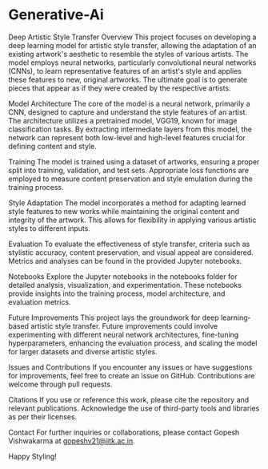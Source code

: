 # Generative-Ai

Deep Artistic Style Transfer
Overview
This project focuses on developing a deep learning model for artistic style transfer, allowing the adaptation of an existing artwork's aesthetic to resemble the styles of various artists. The model employs neural networks, particularly convolutional neural networks (CNNs), to learn representative features of an artist's style and applies these features to new, original artworks. The ultimate goal is to generate pieces that appear as if they were created by the respective artists.

Model Architecture
The core of the model is a neural network, primarily a CNN, designed to capture and understand the style features of an artist. The architecture utilizes a pretrained model, VGG19, known for image classification tasks. By extracting intermediate layers from this model, the network can represent both low-level and high-level features crucial for defining content and style.

Training
The model is trained using a dataset of artworks, ensuring a proper split into training, validation, and test sets. Appropriate loss functions are employed to measure content preservation and style emulation during the training process.

Style Adaptation
The model incorporates a method for adapting learned style features to new works while maintaining the original content and integrity of the artwork. This allows for flexibility in applying various artistic styles to different inputs.

Evaluation
To evaluate the effectiveness of style transfer, criteria such as stylistic accuracy, content preservation, and visual appeal are considered. Metrics and analyses can be found in the provided Jupyter notebooks.

Notebooks
Explore the Jupyter notebooks in the notebooks folder for detailed analysis, visualization, and experimentation. These notebooks provide insights into the training process, model architecture, and evaluation metrics.

Future Improvements
This project lays the groundwork for deep learning-based artistic style transfer. Future improvements could involve experimenting with different neural network architectures, fine-tuning hyperparameters, enhancing the evaluation process, and scaling the model for larger datasets and diverse artistic styles.

Issues and Contributions
If you encounter any issues or have suggestions for improvements, feel free to create an issue on GitHub. Contributions are welcome through pull requests.

Citations
If you use or reference this work, please cite the repository and relevant publications. Acknowledge the use of third-party tools and libraries as per their licenses.

Contact
For further inquiries or collaborations, please contact Gopesh Vishwakarma at gopeshv21@iitk.ac.in.

Happy Styling!
